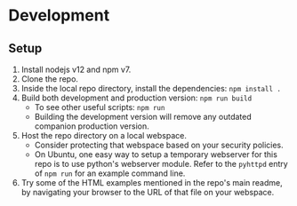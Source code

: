 ﻿
Development
===========

Setup
-----

1.  Install nodejs v12 and npm v7.
1.  Clone the repo.
1.  Inside the local repo directory, install the dependencies:
    `npm install .`
1.  Build both development and production version: `npm run build`
    * To see other useful scripts: `npm run`
    * Building the development version will remove any outdated companion
      production version.
1.  Host the repo directory on a local webspace.
    * Consider protecting that webspace based on your security policies.
    * On Ubuntu, one easy way to setup a temporary webserver for this repo
      is to use python's webserver module. Refer to the `pyhttpd` entry of
      `npm run` for an example command line.
1.  Try some of the HTML examples mentioned in the repo's main readme,
    by navigating your browser to the URL of that file on your webspace.





